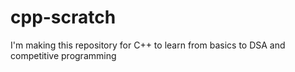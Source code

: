 # cpp-scratch
I'm making this repository for C++ to learn from basics to DSA and competitive programming
